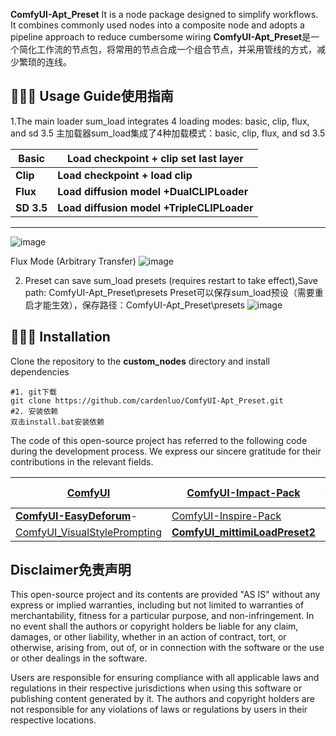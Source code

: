 
**ComfyUI-Apt_Preset** It is a node package designed to simplify workflows. It combines commonly used nodes into a composite node and adopts a pipeline approach to reduce cumbersome wiring
**ComfyUI-Apt_Preset**是一个简化工作流的节点包，将常用的节点合成一个组合节点，并采用管线的方式，减少繁琐的连线。

## 👨🏻‍🎨 Usage Guide使用指南

1.The main loader sum\_load integrates 4 loading modes: basic, clip, flux, and sd 3.5 主加载器sum\_load集成了4种加载模式：basic, clip, flux, and sd 3.5

| **Basic**  | **Load checkpoint + clip set last layer**  |
| ------ | -------------------------------------- |
| **Clip**   | **Load checkpoint + load clip**            |
| **Flux**   | **Load diffusion model +DualCLIPLoader**   |
| **SD 3.5** | **Load diffusion model +TripleCLIPLoader** |
****

![image](https://github.com/user-attachments/assets/73d64eb6-fc41-44e7-9766-dce8f9ab74e6)


Flux Mode (Arbitrary Transfer)
![image](https://github.com/user-attachments/assets/e6ebec1f-b000-42f5-8c0e-cadc3a6d437c)


2. Preset can save sum_load presets (requires restart to take effect),Save path: ComfyUI-Apt_Preset\presets
   Preset可以保存sum_load预设（需要重启才能生效），保存路径：ComfyUI-Apt_Preset\presets
![image](https://github.com/user-attachments/assets/01d5793f-5703-420b-b57a-6e120527bc19)



## 👨🏻‍🔧 Installation

Clone the repository to the **custom_nodes** directory and install dependencies
```
#1. git下载
git clone https://github.com/cardenluo/ComfyUI-Apt_Preset.git
#2. 安装依赖
双击install.bat安装依赖
```


The code of this open-source project has referred to the following code during the development process. We express our sincere gratitude for their contributions in the relevant fields.

| [ComfyUI](https://github.com/comfyanonymous/ComfyUI)                                           | [ComfyUI-Impact-Pack](https://github.com/ltdrdata/ComfyUI-Impact-Pack)                   | [rgthree-comfy](https://github.com/rgthree/rgthree-comfy) |
| ---------------------------------------------------------------------------------------------- | ---------------------------------------------------------------------------------------- | --------------------------------------------------------- |
| **[ComfyUI-EasyDeforum](https://github.com/Chan-0312/ComfyUI-EasyDeforum)**\-                  | [ComfyUI-Inspire-Pack](https://github.com/ltdrdata/ComfyUI-Inspire-Pack)                 |                                                           |
| [ComfyUI\_VisualStylePrompting](https://github.com/ExponentialML/ComfyUI_VisualStylePrompting) | **[ComfyUI\_mittimiLoadPreset2](https://github.com/mittimi/ComfyUI_mittimiLoadPreset2)** |                                                           |


## Disclaimer免责声明

This open-source project and its contents are provided "AS IS" without any express or implied warranties, including but not limited to warranties of merchantability, fitness for a particular purpose, and non-infringement. In no event shall the authors or copyright holders be liable for any claim, damages, or other liability, whether in an action of contract, tort, or otherwise, arising from, out of, or in connection with the software or the use or other dealings in the software.

Users are responsible for ensuring compliance with all applicable laws and regulations in their respective jurisdictions when using this software or publishing content generated by it. The authors and copyright holders are not responsible for any violations of laws or regulations by users in their respective locations.
